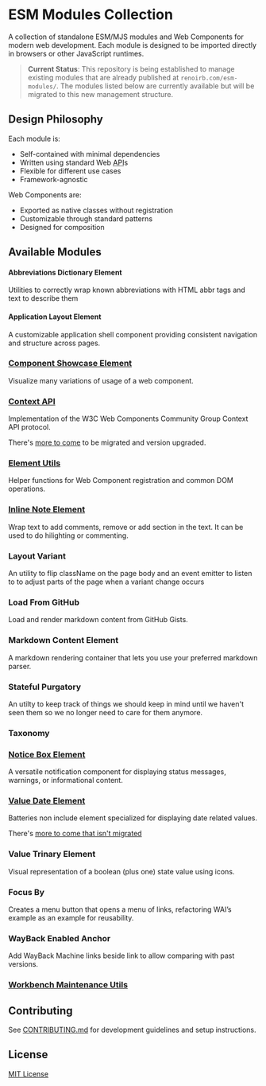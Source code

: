 # ESM Modules Collection

A collection of standalone ESM/MJS modules and Web Components for modern web
development. Each module is designed to be imported directly in browsers or
other JavaScript runtimes.

> **Current Status**: This repository is being established to manage existing
> modules that are already published at `renoirb.com/esm-modules/`. The modules
> listed below are currently available but will be migrated to this new
> management structure.

## Design Philosophy

Each module is:

- Self-contained with minimal dependencies
- Written using standard Web
  <abbr title="Application Programming Interface">API</abbr>s
- Flexible for different use cases
- Framework-agnostic

Web Components are:

- Exported as native classes without registration
- Customizable through standard patterns
- Designed for composition

## Available Modules

#### Abbreviations Dictionary Element

Utilities to correctly wrap known abbreviations with HTML abbr tags and text to
describe them

<!-- TODO: Migrate

- https://github.com/renoirb/site/blob/2020/lib/model/abbreviations.ts

Other possible names:
- abbr-injector
- abbr-expander
- abbr-processor
- abbr-annotator

Input:

```html
<abbr-dictionary>
  It's best we leverage HTML by its original principles first before *trying* to reimplement what's native
</abbr-dictionary>
```

Output:

```html
<abbr-dictionary>
  It's best we leverage <abbr title="Hyper Text Markup Language">HTML</abbr> by its original principles first before *trying* to reimplement what's native
</abbr-dictionary>
```
-->

#### Application Layout Element

A customizable application shell component providing consistent navigation and
structure across pages.

<!-- TODO: Migrate AppLayoutElement
-->

### [Component Showcase Element](./packages/component-showcase-element/README.md)

Visualize many variations of usage of a web component.

### [Context API](./packages/context-api/README.md)

Implementation of the W3C Web Components Community Group Context API protocol.

There's [more to come](./packages/context-api/README.md#more-to-come) to be
migrated and version upgraded.

<!-- TODO: ^ -->

### [Element Utils](./packages/element-utils/README.md)

Helper functions for Web Component registration and common DOM operations.

<!-- TODO: Migrate

- DOM Coercion
  - https://gist.github.com/renoirb/3cb1622d7304efc713e3a8ff28b828d3
    - coerceGlobalWindow
    - coerceOwnerDocument
    - assertsIsDocument
  - https://gist.github.com/renoirb/850de479d101af6928643775c12524b1#file-reactivity-ts-L7-L37
    - assertsIsScalarOnlyRecord
    - assertsIsRecord
  - https://gist.github.com/renoirb/16f391e0cbd4e4e04f368c06b396e650#isobject
    - isObject
    - isHtmlElement
    - isElement
    - isNode
    - createReadOnlySet
-->

### [Inline Note Element](./packages/inline-note-element/README.md)

Wrap text to add comments, remove or add section in the text. It can be used to
do hilighting or commenting.

### Layout Variant

An utility to flip className on the page body and an event emitter to listen to
to adjust parts of the page when a variant change occurs

<!-- TODO: Migrate

- https://gist.github.com/renoirb/850de479d101af6928643775c12524b1?permalink_comment_id=3769449#gistcomment-3769449
  - See notes about Observable from vue/runtime-dom-tests and microsoft/fast observables
- https://gist.github.com/renoirb/16f391e0cbd4e4e04f368c06b396e650#layoutvariant
- https://renoirb.com/esm-modules/layout-variant.mjs

-->

### Load From GitHub

Load and render markdown content from GitHub Gists.

<!-- TODO: Migrate loadFromGitHub -->

### Markdown Content Element

A markdown rendering container that lets you use your preferred markdown parser.

<!-- TODO: Migrate

- MarkdownContentElement markdown-content
- https://gist.github.com/renoirb/21e31aab8d4cbcebb24afede7c49e449 and currency amount
-->

### Stateful Purgatory

An utilty to keep track of things we should keep in mind until we haven't seen
them so we no longer need to care for them anymore.

<!-- TODO: Migrate

- https://gist.github.com/renoirb/400c50986eaefd9b9b8936d44a6e670b

With notificaiton channel? https://gist.github.com/renoirb/e9d82c18077e45dbd09de4e0936773a7

-->

### Taxonomy

<!-- TODO: Migrate

That'll also be the first in TypeScript to remain in TypeScript, to work on transpilation.

- labeler https://github.com/renoirb/site/blob/2020/lib/model/labeler.ts
- https://github.com/renoirb/site/blob/2020/lib/model/taxonomy.ts
- display tags https://github.com/renoirb/site/blob/2020/components/AppArticleTags.vue
- `nuxtPageAsyncDataForTaxonomyList`  https://github.com/renoirb/site/blob/2020/lib/model/content/model.ts#L253

-->

### [Notice Box Element](./packages/notice-box-element/README.md)

A versatile notification component for displaying status messages, warnings, or
informational content.

### [Value Date Element](./packages/value-date-element/README.md)

Batteries non include element specialized for displaying date related values.

There's
[more to come that isn't migrated](./packages/value-date-element/README.md#more-to-come)

<!-- TODO: moar -->

### Value Trinary Element

Visual representation of a boolean (plus one) state value using icons.

<!-- TODO: Migrate ValueBooleanElement

- https://gist.github.com/renoirb/8f32a7c4738bbdee7479c78fd0d2bffe

-->

### Focus By

Creates a menu button that opens a menu of links, refactoring WAI’s example as
an example for reusability.

<!-- TODO: Migrate

- https://gist.github.com/renoirb/c14050700e634099646823abead68c8f

-->

### WayBack Enabled Anchor

Add WayBack Machine links beside link to allow comparing with past versions.

<!-- TODO: Migrate

- https://github.com/renoirb/site/blob/2020/components/global/AppLinkCompareItem.ts

Other possible names:
- archive-linked-anchor
- wayback-enabled-anchor
- version-history-anchor


Input example:

```html
<p>
  Lorem Ipsum dolor
  <a
    href="https://example.org/foo/bar"
    data-wayback="111111 222222 333333"
   >
     sit amet
   </a>
   etcetera
</p>
```

Output:

```html
<p>
  Lorem Ipsum dolor
  <span data-with-alternate-versions>
    <a href="https://example.org/foo/bar">sit amet</a>
    <small>(
      <a href="https://web.archive.org/web/111111/http://example.org/" title="WayBack Machine as of 111111">😀</a>
    )</small>
  </span>
  etcetera
</p>
```
-->

### [Workbench Maintenance Utils](./packages/workbench-maintenance-utils/README.md)

## Contributing

See [CONTRIBUTING.md](./CONTRIBUTING.md) for development guidelines and setup
instructions.

## License

[MIT License](./LICENSE.md)
